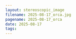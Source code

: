 ```yaml
---
layout: stereoscopic_image
filename: 2025-08-17_orca.jpg
pagename: 2025-08-17_orca
date: 2025-08-17
tags:
---
```

